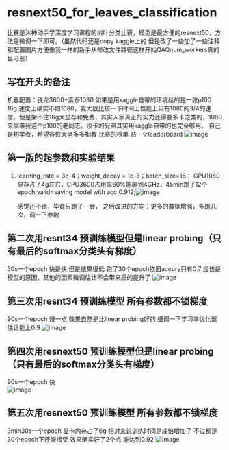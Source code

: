 # resnext50_for_leaves_classification
比赛是沐神动手学深度学习课程的树叶分类比赛，模型是最方便的resnext50，方法是微调一下即可。（虽然代码还是copy kaggle上的 但是改了一些加了一些注释和配置图片方便像我一样的新手从修改文件路径这样开始QAQnum_workers真的巨可恶）

## 写在开头的备注
机器配置：锐龙3600+索泰1080    如果是用kaggle自带的环境给的是一张p100 16g  速度上确实不如1080，我大致比较一下时间上性能上只有1080的3/4的速度。但是架不住16g大显存和免费，其实人家真正的实力还得要多卡之类的，1080来偷袭我这个p100的老同志。没卡的兄弟其实用kaggle自带的也完全够用。
自己是初学者，希望各位大佬多多指教
比赛的榜单   贴一个leaderboard
![image](https://user-images.githubusercontent.com/89777846/226322136-7d00ccef-715e-4b13-89bc-91f78207a7cb.png)

## 第一版的超参数和实验结果
1.  learning_rate = 3e-4；weight_decay = 1e-3；batch_size=16；
    GPU1080显存占了4g左右，CPU3600占用率60%能飙到4GHz，45min跑了12个epoch;valid=saving model with acc 0.912;![image](https://user-images.githubusercontent.com/89777846/226321420-8232ac85-6e68-46ca-82cc-e98d2188288a.png)

 
    感觉还不错，毕竟只跑了一会，
    之后改进的方向：更多的数据增强，多跑几次，调一下参数


## 第二次用resnt34 预训练模型但是linear probing（只有最后的softmax分类头有梯度）
50s一个epoch   快是快  但是结果很低 跑了30个epoch依旧accury只有0.7   应该是模型的原因，其他的因素微调估计不会带来质的提升了
![image](https://user-images.githubusercontent.com/89777846/226873482-b149dbd8-9119-4ffd-9983-d2c11bcdc57c.png)

## 第三次用resnt34 预训练模型 所有参数都不锁梯度
90s一个epoch   慢一点  效果自然是比linear probing好的  细调一下学习率优化器估计能上0.9
![image](https://user-images.githubusercontent.com/89777846/226870518-10b28295-663a-433f-8f22-c5a988e296b7.png)

## 第四次用resnext50 预训练模型但是linear probing（只有最后的softmax分类头有梯度）
90s一个epoch   快      
![image](https://user-images.githubusercontent.com/89777846/226889769-a0519e8e-2e3e-47b8-8074-ae12bfc5deab.png)

## 第五次用resnext50 预训练模型  所有参数都不锁梯度
3min30s一个epoch   显卡内存占了6g    相对来说训练时间是成倍增加了  不过都是30个epoch下还能接受   效果确实好了2个点  能达到0.92
![image](https://user-images.githubusercontent.com/89777846/226911742-a669e0dc-fbc0-432a-b5f6-433a872d8e59.png)


